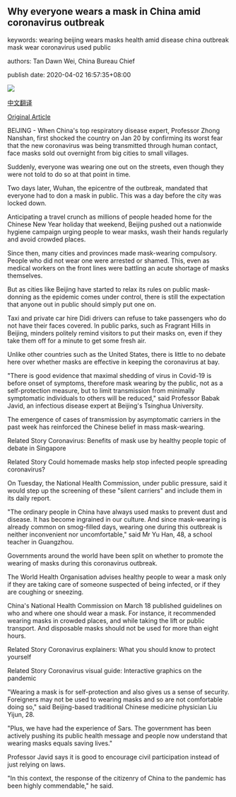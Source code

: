 ## Why everyone wears a mask in China amid coronavirus outbreak

keywords: wearing beijing wears masks health amid disease china outbreak mask wear coronavirus used public

authors: Tan Dawn Wei, China Bureau Chief

publish date: 2020-04-02 16:57:35+08:00

![](https://www.straitstimes.com/sites/default/files/styles/x_large/public/articles/2020/04/02/yq-chncov2-02042020.jpg?itok=jOZ7IsYp)

[中文翻译](Why%20everyone%20wears%20a%20mask%20in%20China%20amid%20coronavirus%20outbreak_zh.md)

[Original Article](https://www.straitstimes.com/asia/east-asia/why-everyone-wears-a-mask-in-china)

BEIJING - When China's top respiratory disease expert, Professor Zhong Nanshan, first shocked the country on Jan 20 by confirming its worst fear that the new coronavirus was being transmitted through human contact, face masks sold out overnight from big cities to small villages.

Suddenly, everyone was wearing one out on the streets, even though they were not told to do so at that point in time.

Two days later, Wuhan, the epicentre of the outbreak, mandated that everyone had to don a mask in public. This was a day before the city was locked down.

Anticipating a travel crunch as millions of people headed home for the Chinese New Year holiday that weekend, Beijing pushed out a nationwide hygiene campaign urging people to wear masks, wash their hands regularly and avoid crowded places.

Since then, many cities and provinces made mask-wearing compulsory. People who did not wear one were arrested or shamed. This, even as medical workers on the front lines were battling an acute shortage of masks themselves.

But as cities like Beijing have started to relax its rules on public mask-donning as the epidemic comes under control, there is still the expectation that anyone out in public should simply put one on.

Taxi and private car hire Didi drivers can refuse to take passengers who do not have their faces covered. In public parks, such as Fragrant Hills in Beijing, minders politely remind visitors to put their masks on, even if they take them off for a minute to get some fresh air.

Unlike other countries such as the United States, there is little to no debate here over whether masks are effective in keeping the coronavirus at bay.

"There is good evidence that maximal shedding of virus in Covid-19 is before onset of symptoms, therefore mask wearing by the public, not as a self-protection measure, but to limit transmission from minimally symptomatic individuals to others will be reduced," said Professor Babak Javid, an infectious disease expert at Beijing's Tsinghua University.

The emergence of cases of transmission by asymptomatic carriers in the past week has reinforced the Chinese belief in mass mask-wearing.

Related Story Coronavirus: Benefits of mask use by healthy people topic of debate in Singapore

Related Story Could homemade masks help stop infected people spreading coronavirus?

On Tuesday, the National Health Commission, under public pressure, said it would step up the screening of these "silent carriers" and include them in its daily report.

"The ordinary people in China have always used masks to prevent dust and disease. It has become ingrained in our culture. And since mask-wearing is already common on smog-filled days, wearing one during this outbreak is neither inconvenient nor uncomfortable," said Mr Yu Han, 48, a school teacher in Guangzhou.

Governments around the world have been split on whether to promote the wearing of masks during this coronavirus outbreak.

The World Health Organisation advises healthy people to wear a mask only if they are taking care of someone suspected of being infected, or if they are coughing or sneezing.

China's National Health Commission on March 18 published guidelines on who and where one should wear a mask. For instance, it recommended wearing masks in crowded places, and while taking the lift or public transport. And disposable masks should not be used for more than eight hours.

Related Story Coronavirus explainers: What you should know to protect yourself

Related Story Coronavirus visual guide: Interactive graphics on the pandemic

"Wearing a mask is for self-protection and also gives us a sense of security. Foreigners may not be used to wearing masks and so are not comfortable doing so," said Beijing-based traditional Chinese medicine physician Liu Yijun, 28.

"Plus, we have had the experience of Sars. The government has been actively pushing its public health message and people now understand that wearing masks equals saving lives."

Professor Javid says it is good to encourage civil participation instead of just relying on laws.

"In this context, the response of the citizenry of China to the pandemic has been highly commendable," he said.